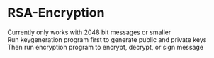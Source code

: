 # RSA-Encryption
Currently only works with 2048 bit messages or smaller  
Run keygeneration program first to generate public and private keys  
Then run encryption program to encrypt, decrypt, or sign message
